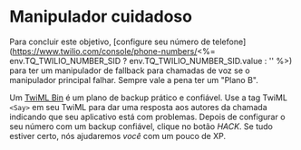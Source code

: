 # Manipulador cuidadoso

Para concluir este objetivo, [configure seu número de telefone](https://www.twilio.com/console/phone-numbers/<%= env.TQ_TWILIO_NUMBER_SID ? env.TQ_TWILIO_NUMBER_SID.value : '' %>) para ter um manipulador de fallback para chamadas de voz se o manipulador principal falhar. Sempre vale a pena ter um "Plano B".

Um [TwiML Bin](https://www.twilio.com/console/twiml-bins) é um plano de backup prático e confiável. Use a tag TwiML `<Say>` em seu TwiML para dar uma resposta aos autores da chamada indicando que seu aplicativo está com problemas. Depois de configurar o seu número com um backup confiável, clique no botão *HACK*. Se tudo estiver certo, nós ajudaremos <i>você</i> com um pouco de XP.